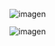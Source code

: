 ![imagen](https://i.ibb.co/R6v00D3/screencapture-clon-udemy-course-taupe-vercel-app-teacher-courses-acc0d7ea-b58a-4274-ad8a-19f0ae4ccee.png)

![imagen](https://i.ibb.co/kQxwJY3/screencapture-clon-udemy-course-taupe-vercel-app-search-2024-03-29-17-34-13.png)

